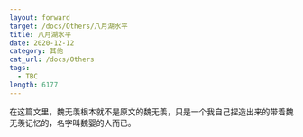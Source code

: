 ```yaml
---
layout: forward
target: /docs/Others/八月湖水平
title: 八月湖水平
date: 2020-12-12
category: 其他
cat_url: /docs/Others
tags: 
  - TBC
length: 6177
---
```


在这篇文里，魏无羡根本就不是原文的魏无羡，只是一个我自己捏造出来的带着魏无羡记忆的，名字叫魏婴的人而已。
